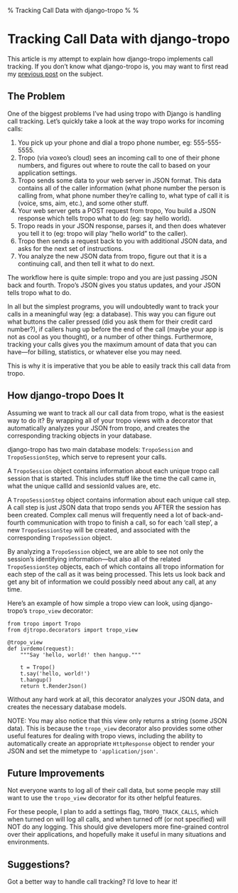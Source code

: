 % Tracking Call Data with django-tropo
%
%

Tracking Call Data with django-tropo
====================================

This article is my attempt to explain how django-tropo implements call
tracking. If you don’t know what django-tropo is, you may want to first
read my [previous
post](http://projectb14ck.org/my-experiences-with-tropo) on the subject.

The Problem
-----------

One of the biggest problems I’ve had using tropo with Django is handling
call tracking. Let’s quickly take a look at the way tropo works for
incoming calls:

1.  You pick up your phone and dial a tropo phone number, eg:
    555-555-5555.
2.  Tropo (via voxeo’s cloud) sees an incoming call to one of their
    phone numbers, and figures out where to route the call to based on
    your application settings.
3.  Tropo sends some data to your web server in JSON format. This data
    contains all of the caller information (what phone number the person
    is calling from, what phone number they’re calling to, what type of
    call it is (voice, sms, aim, etc.), and some other stuff.
4.  Your web server gets a POST request from tropo, You build a JSON
    response which tells tropo what to do (eg: say hello world).
5.  Tropo reads in your JSON response, parses it, and then does whatever
    you tell it to (eg: tropo will play “hello world” to the caller).
6.  Tropo then sends a request back to you with additional JSON data,
    and asks for the next set of instructions.
7.  You analyze the new JSON data from tropo, figure out that it is a
    continuing call, and then tell it what to do next.

The workflow here is quite simple: tropo and you are just passing JSON
back and fourth. Tropo’s JSON gives you status updates, and your JSON
tells tropo what to do.

In all but the simplest programs, you will undoubtedly want to track
your calls in a meaningful way (eg: a database). This way you can figure
out what buttons the caller pressed (did you ask them for their credit
card number?), if callers hung up before the end of the call (maybe your
app is not as cool as you thought), or a number of other things.
Furthermore, tracking your calls gives you the maximum amount of data
that you can have—for billing, statistics, or whatever else you may
need.

This is why it is imperative that you be able to easily track this call
data from tropo.

How django-tropo Does It
------------------------

Assuming we want to track all our call data from tropo, what is the
easiest way to do it? By wrapping all of your tropo views with a
decorator that automatically analyzes your JSON from tropo, and creates
the corresponding tracking objects in your database.

django-tropo has two main database models: `TropoSession` and
`TropoSessionStep`, which serve to represent your calls.

A `TropoSession` object contains information about each unique tropo
call session that is started. This includes stuff like the time the call
came in, what the unique callId and sessionId values are, etc.

A `TropoSessionStep` object contains information about each unique call
step. A call step is just JSON data that tropo sends you AFTER the
session has been created. Complex call menus will frequently need a lot
of back-and-fourth communication with tropo to finish a call, so for
each ‘call step’, a new `TropoSessionStep` will be created, and
associated with the corresponding `TropoSession` object.

By analyzing a `TropoSession` object, we are able to see not only the
session’s identifying information—but also all of the related
`TropoSessionStep` objects, each of which contains all tropo information
for each step of the call as it was being processed. This lets us look
back and get any bit of information we could possibly need about any
call, at any time.

Here’s an example of how simple a tropo view can look, using
django-tropo’s `tropo_view` decorator:

    from tropo import Tropo
    from djtropo.decorators import tropo_view

    @tropo_view
    def ivrdemo(request):
        """Say 'hello, world!' then hangup."""

        t = Tropo()
        t.say('hello, world!')
        t.hangup()
        return t.RenderJson()

Without any hard work at all, this decorator analyzes your JSON data,
and creates the necessary database models.

NOTE: You may also notice that this view only returns a string (some
JSON data). This is because the `tropo_view` decorator also provides
some other useful features for dealing with tropo views, including the
ability to automatically create an appropriate `HttpResponse` object to
render your JSON and set the mimetype to `'application/json'`.

Future Improvements
-------------------

Not everyone wants to log all of their call data, but some people may
still want to use the `tropo_view` decorator for its other helpful
features.

For these people, I plan to add a settings flag, `TROPO_TRACK_CALLS`,
which when turned on will log all calls, and when turned off (or not
specified) will NOT do any logging. This should give developers more
fine-grained control over their applications, and hopefully make it
useful in many situations and environments.

Suggestions?
------------

Got a better way to handle call tracking? I’d love to hear it!

